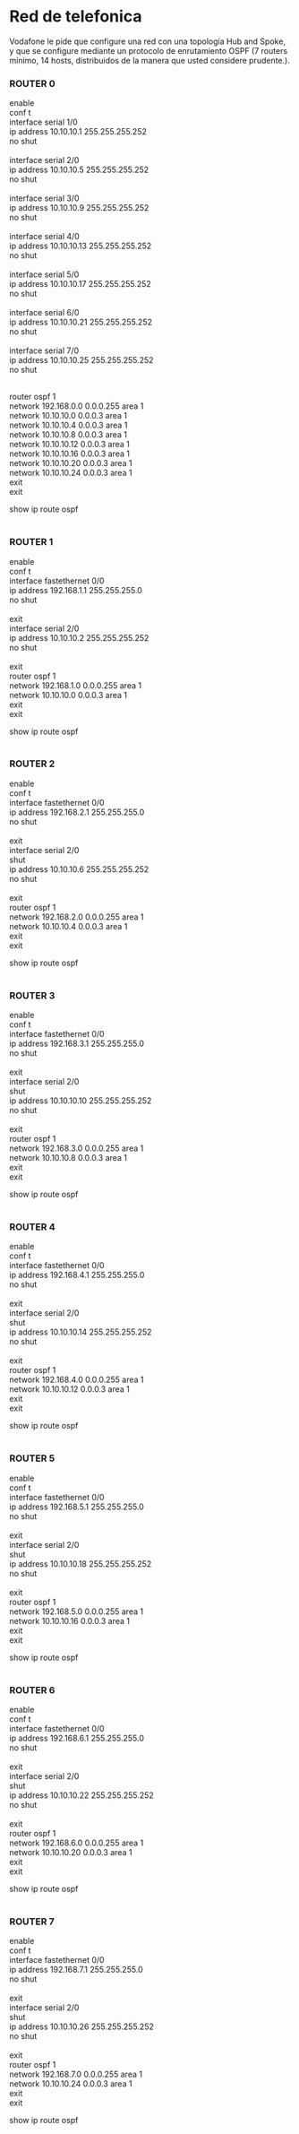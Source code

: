 # Red de telefonica

Vodafone le pide que configure una red con una topología Hub and Spoke, y que se
configure mediante un protocolo de enrutamiento OSPF (7 routers mínimo, 14 hosts,
distribuidos de la manera que usted considere prudente.).<br/>


### ROUTER 0
enable<br/>
conf t<br/>
interface serial 1/0<br/>
ip address 10.10.10.1 255.255.255.252<br/>
no shut<br/><br/>
interface serial 2/0<br/>
ip address 10.10.10.5 255.255.255.252<br/>
no shut<br/><br/>
interface serial 3/0<br/>
ip address 10.10.10.9 255.255.255.252<br/>
no shut<br/><br/>
interface serial 4/0<br/>
ip address 10.10.10.13 255.255.255.252<br/>
no shut<br/><br/>
interface serial 5/0<br/>
ip address 10.10.10.17 255.255.255.252<br/>
no shut<br/><br/>
interface serial 6/0<br/>
ip address 10.10.10.21 255.255.255.252<br/>
no shut<br/><br/>
interface serial 7/0<br/>
ip address 10.10.10.25 255.255.255.252<br/>
no shut<br/><br/>

router ospf 1<br/>
network 192.168.0.0 0.0.0.255 area 1<br/>
network 10.10.10.0 0.0.0.3 area 1<br/>
network 10.10.10.4 0.0.0.3 area 1<br/>
network 10.10.10.8 0.0.0.3 area 1<br/>
network 10.10.10.12 0.0.0.3 area 1<br/>
network 10.10.10.16 0.0.0.3 area 1<br/>
network 10.10.10.20 0.0.0.3 area 1<br/>
network 10.10.10.24 0.0.0.3 area 1<br/>
exit<br/>
exit<br/>

show ip route ospf<br/><br/>


### ROUTER 1
enable<br/>
conf t<br/>
interface fastethernet 0/0<br/>
ip address 192.168.1.1 255.255.255.0<br/>
no shut<br/><br/>
exit<br/>
interface serial 2/0<br/>
ip address 10.10.10.2 255.255.255.252<br/>
no shut<br/><br/>
exit<br/>
router ospf 1<br/>
network 192.168.1.0 0.0.0.255 area 1<br/>
network 10.10.10.0 0.0.0.3 area 1<br/>
exit<br/>
exit<br/>

show ip route ospf<br/><br/>

### ROUTER 2
enable<br/>
conf t<br/>
interface fastethernet 0/0<br/>
ip address 192.168.2.1 255.255.255.0<br/>
no shut<br/><br/>
exit<br/>
interface serial 2/0<br/>
shut<br/>
ip address 10.10.10.6 255.255.255.252<br/>
no shut<br/><br/>
exit<br/>
router ospf 1<br/>
network 192.168.2.0 0.0.0.255 area 1<br/>
network 10.10.10.4 0.0.0.3 area 1<br/>
exit<br/>
exit<br/>

show ip route ospf<br/><br/>

### ROUTER 3
enable<br/>
conf t<br/>
interface fastethernet 0/0<br/>
ip address 192.168.3.1 255.255.255.0<br/>
no shut<br/><br/>
exit<br/>
interface serial 2/0<br/>
shut<br/>
ip address 10.10.10.10 255.255.255.252<br/>
no shut<br/><br/>
exit<br/>
router ospf 1<br/>
network 192.168.3.0 0.0.0.255 area 1<br/>
network 10.10.10.8 0.0.0.3 area 1<br/>
exit<br/>
exit<br/>

show ip route ospf<br/><br/>

### ROUTER 4
enable<br/>
conf t<br/>
interface fastethernet 0/0<br/>
ip address 192.168.4.1 255.255.255.0<br/>
no shut<br/><br/>
exit<br/>
interface serial 2/0<br/>
shut<br/>
ip address 10.10.10.14 255.255.255.252<br/>
no shut<br/><br/>
exit<br/>
router ospf 1<br/>
network 192.168.4.0 0.0.0.255 area 1<br/>
network 10.10.10.12 0.0.0.3 area 1<br/>
exit<br/>
exit<br/>

show ip route ospf<br/><br/>

### ROUTER 5
enable<br/>
conf t<br/>
interface fastethernet 0/0<br/>
ip address 192.168.5.1 255.255.255.0<br/>
no shut<br/><br/>
exit<br/>
interface serial 2/0<br/>
shut<br/>
ip address 10.10.10.18 255.255.255.252<br/>
no shut<br/><br/>
exit<br/>
router ospf 1<br/>
network 192.168.5.0 0.0.0.255 area 1<br/>
network 10.10.10.16 0.0.0.3 area 1<br/>
exit<br/>
exit<br/>

show ip route ospf<br/><br/>

### ROUTER 6
enable<br/>
conf t<br/>
interface fastethernet 0/0<br/>
ip address 192.168.6.1 255.255.255.0<br/>
no shut<br/><br/>
exit<br/>
interface serial 2/0<br/>
shut<br/>
ip address 10.10.10.22 255.255.255.252<br/>
no shut<br/><br/>
exit<br/>
router ospf 1<br/>
network 192.168.6.0 0.0.0.255 area 1<br/>
network 10.10.10.20 0.0.0.3 area 1<br/>
exit<br/>
exit<br/>

show ip route ospf<br/><br/>

### ROUTER 7
enable<br/>
conf t<br/>
interface fastethernet 0/0<br/>
ip address 192.168.7.1 255.255.255.0<br/>
no shut<br/><br/>
exit<br/>
interface serial 2/0<br/>
shut<br/>
ip address 10.10.10.26 255.255.255.252<br/>
no shut<br/><br/>
exit<br/>
router ospf 1<br/>
network 192.168.7.0 0.0.0.255 area 1<br/>
network 10.10.10.24 0.0.0.3 area 1<br/>
exit<br/>
exit<br/>

show ip route ospf<br/><br/>
